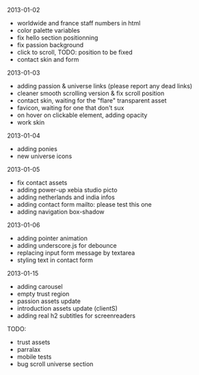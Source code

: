 2013-01-02
* worldwide and france staff numbers in html
* color palette variables
* fix hello section positionning
* fix passion background
* click to scroll, TODO: position to be fixed
* contact skin and form

2013-01-03
* adding passion & universe links (please report any dead links)
* cleaner smooth scrolling version & fix scroll position
* contact skin, waiting for the "flare" transparent asset
* favicon, waiting for one that don't sux
* on hover on clickable element, adding opacity
* work skin

2013-01-04
* adding ponies
* new universe icons

2013-01-05
* fix contact assets
* adding power-up xebia studio picto
* adding netherlands and india infos
* adding contact form mailto: please test this one
* adding navigation box-shadow

2013-01-06
* adding pointer animation
* adding underscore.js for debounce
* replacing input form message by textarea
* styling text in contact form

2013-01-15
* adding carousel
* empty trust region
* passion assets update
* introduction assets update (clientS)
* adding real h2 subtitles for screenreaders

TODO:
* trust assets
* parralax
* mobile tests
* bug scroll universe section